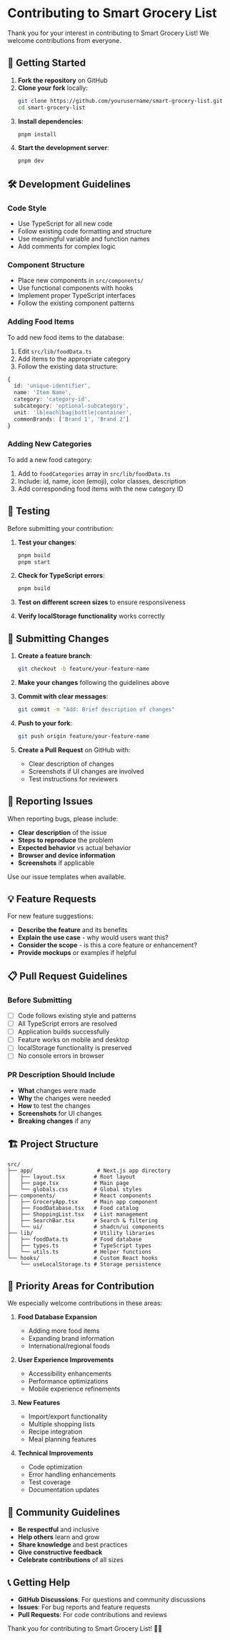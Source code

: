 # Contributing to Smart Grocery List

Thank you for your interest in contributing to Smart Grocery List! We welcome contributions from everyone.

## 🚀 Getting Started

1. **Fork the repository** on GitHub
2. **Clone your fork** locally:
   ```bash
   git clone https://github.com/yourusername/smart-grocery-list.git
   cd smart-grocery-list
   ```
3. **Install dependencies**:
   ```bash
   pnpm install
   ```
4. **Start the development server**:
   ```bash
   pnpm dev
   ```

## 🛠️ Development Guidelines

### Code Style
- Use TypeScript for all new code
- Follow existing code formatting and structure
- Use meaningful variable and function names
- Add comments for complex logic

### Component Structure
- Place new components in `src/components/`
- Use functional components with hooks
- Implement proper TypeScript interfaces
- Follow the existing component patterns

### Adding Food Items
To add new food items to the database:

1. Edit `src/lib/foodData.ts`
2. Add items to the appropriate category
3. Follow the existing data structure:

```typescript
{
  id: 'unique-identifier',
  name: 'Item Name',
  category: 'category-id',
  subcategory: 'optional-subcategory',
  unit: 'lb|each|bag|bottle|container',
  commonBrands: ['Brand 1', 'Brand 2']
}
```

### Adding New Categories
To add a new food category:

1. Add to `foodCategories` array in `src/lib/foodData.ts`
2. Include: id, name, icon (emoji), color classes, description
3. Add corresponding food items with the new category ID

## 🧪 Testing

Before submitting your contribution:

1. **Test your changes**:
   ```bash
   pnpm build
   pnpm start
   ```

2. **Check for TypeScript errors**:
   ```bash
   pnpm build
   ```

3. **Test on different screen sizes** to ensure responsiveness

4. **Verify localStorage functionality** works correctly

## 📝 Submitting Changes

1. **Create a feature branch**:
   ```bash
   git checkout -b feature/your-feature-name
   ```

2. **Make your changes** following the guidelines above

3. **Commit with clear messages**:
   ```bash
   git commit -m "Add: Brief description of changes"
   ```

4. **Push to your fork**:
   ```bash
   git push origin feature/your-feature-name
   ```

5. **Create a Pull Request** on GitHub with:
   - Clear description of changes
   - Screenshots if UI changes are involved
   - Test instructions for reviewers

## 🐛 Reporting Issues

When reporting bugs, please include:

- **Clear description** of the issue
- **Steps to reproduce** the problem
- **Expected behavior** vs actual behavior
- **Browser and device information**
- **Screenshots** if applicable

Use our issue templates when available.

## 💡 Feature Requests

For new feature suggestions:

- **Describe the feature** and its benefits
- **Explain the use case** - why would users want this?
- **Consider the scope** - is this a core feature or enhancement?
- **Provide mockups** or examples if helpful

## 📋 Pull Request Guidelines

### Before Submitting
- [ ] Code follows existing style and patterns
- [ ] All TypeScript errors are resolved
- [ ] Application builds successfully
- [ ] Feature works on mobile and desktop
- [ ] localStorage functionality is preserved
- [ ] No console errors in browser

### PR Description Should Include
- **What** changes were made
- **Why** the changes were needed  
- **How** to test the changes
- **Screenshots** for UI changes
- **Breaking changes** if any

## 🏗️ Project Structure

```
src/
├── app/                    # Next.js app directory
│   ├── layout.tsx         # Root layout
│   ├── page.tsx           # Main page
│   └── globals.css        # Global styles
├── components/            # React components
│   ├── GroceryApp.tsx     # Main app component
│   ├── FoodDatabase.tsx   # Food catalog
│   ├── ShoppingList.tsx   # List management
│   ├── SearchBar.tsx      # Search & filtering
│   └── ui/                # shadcn/ui components
├── lib/                   # Utility libraries
│   ├── foodData.ts        # Food database
│   ├── types.ts           # TypeScript types
│   └── utils.ts           # Helper functions
└── hooks/                 # Custom React hooks
    └── useLocalStorage.ts # Storage persistence
```

## 🎯 Priority Areas for Contribution

We especially welcome contributions in these areas:

1. **Food Database Expansion**
   - Adding more food items
   - Expanding brand information
   - International/regional foods

2. **User Experience Improvements**
   - Accessibility enhancements
   - Performance optimizations
   - Mobile experience refinements

3. **New Features**
   - Import/export functionality
   - Multiple shopping lists
   - Recipe integration
   - Meal planning features

4. **Technical Improvements**
   - Code optimization
   - Error handling enhancements
   - Test coverage
   - Documentation updates

## 🤝 Community Guidelines

- **Be respectful** and inclusive
- **Help others** learn and grow
- **Share knowledge** and best practices
- **Give constructive feedback**
- **Celebrate contributions** of all sizes

## 📞 Getting Help

- **GitHub Discussions**: For questions and community discussions
- **Issues**: For bug reports and feature requests
- **Pull Requests**: For code contributions and reviews

Thank you for contributing to Smart Grocery List! 🛒✨
